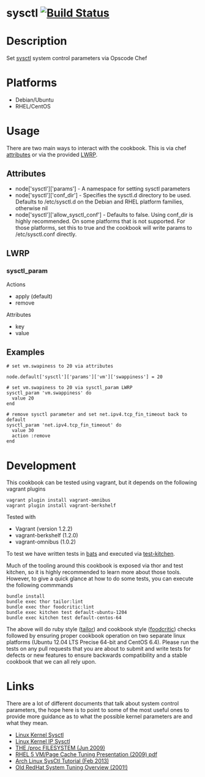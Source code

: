 # sysctl [![Build Status](https://travis-ci.org/onehealth-cookbooks/sysctl.png?branch=master)](https://travis-ci.org/onehealth-cookbooks/sysctl)

Description
===========

Set [sysctl](http://en.wikipedia.org/wiki/Sysctl) system control parameters via Opscode Chef


Platforms
=========

* Debian/Ubuntu
* RHEL/CentOS

Usage
=======

There are two main ways to interact with the cookbook. This is via chef [attributes](http://docs.opscode.com/essentials_cookbook_attribute_files.html) or via the provided [LWRP](http://docs.opscode.com/lwrp.html).

## Attributes

* node['sysctl']['params'] - A namespace for setting sysctl parameters
* node['sysctl']['conf_dir']  - Specifies the sysctl.d directory to be used. Defaults to /etc/sysctl.d on the Debian and RHEL platform families, otherwise nil
* node['sysctl']['allow_sysctl_conf'] - Defaults to false.  Using conf_dir is highly recommended. On some platforms that is not supported. For those platforms, set this to true and the cookbook will write params to /etc/sysctl.conf directly.

## LWRP

### sysctl_param

Actions

- apply (default)
- remove

Attributes

- key
- value

## Examples

    # set vm.swapiness to 20 via attributes

    node.default['sysctl']['params']['vm']['swappiness'] = 20

    # set vm.swapiness to 20 via sysctl_param LWRP
    sysctl_param 'vm.swappiness' do
      value 20
    end

    # remove sysctl parameter and set net.ipv4.tcp_fin_timeout back to default
    sysctl_param 'net.ipv4.tcp_fin_timeout' do
      value 30
      action :remove
    end

# Development

This cookbook can be tested using vagrant, but it depends on the following vagrant plugins

```
vagrant plugin install vagrant-omnibus
vagrant plugin install vagrant-berkshelf
```

Tested with 
* Vagrant (version 1.2.2)
* vagrant-berkshelf (1.2.0)
* vagrant-omnibus (1.0.2)

To test we have written tests in [bats](https://github.com/sstephenson/bats) and executed via [test-kitchen](https://github.com/opscode/test-kitchen).

Much of the tooling around this cookbook is exposed via thor and test kitchen, so it is highly recommended to learn more about those tools.
However, to give a quick glance at how to do some tests, you can execute the following commmands

```
bundle install
bundle exec thor tailor:lint
bundle exec thor foodcritic:lint
bundle exec kitchen test default-ubuntu-1204
bundle exec kitchen test default-centos-64
```

The above will do ruby style ([tailor](https://github.com/turboladen/tailor)) and cookbook style ([foodcritic](http://acrmp.github.io/foodcritic/)) checks followed by ensuring proper cookbook operation on two separate linux platforms (Ubuntu 12.04 LTS Precise 64-bit and CentOS 6.4). Please run the tests on any pull requests that you are about to submit and write tests for defects or new features to ensure backwards compatibility and a stable cookbook that we can all rely upon.

# Links

There are a lot of different documents that talk about system control parameters, the hope here is to point to some of the most useful ones to provide more guidance as to what the possible kernel parameters are and what they mean.

* [Linux Kernel Sysctl](https://www.kernel.org/doc/Documentation/sysctl/)
* [Linux Kernel IP Sysctl](http://www.kernel.org/doc/Documentation/networking/ip-sysctl.txt)
* [THE /proc FILESYSTEM (Jun 2009)](http://www.kernel.org/doc/Documentation/filesystems/proc.txt)
* [RHEL 5 VM/Page Cache Tuning Presentation (2009) pdf](http://people.redhat.com/dshaks/Larry_Shak_Perf_Summit1_2009_final.pdf)
* [Arch Linux SysCtl Tutorial (Feb 2013)](http://gotux.net/arch-linux/sysctl-config/)
* [Old RedHat System Tuning Overview (2001!)](http://people.redhat.com/alikins/system_tuning.html)

